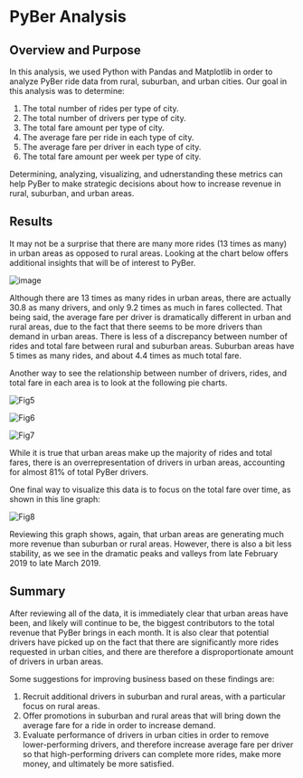 # PyBer Analysis

## Overview and Purpose
In this analysis, we used Python with Pandas and Matplotlib in order to analyze PyBer ride data from rural, suburban, and urban cities. Our goal in this analysis was to determine:
1. The total number of rides per type of city.
2. The total number of drivers per type of city.
3. The total fare amount per type of city.
4. The average fare per ride in each type of city.
5. The average fare per driver in each type of city.
6. The total fare amount per week per type of city.

Determining, analyzing, visualizing, and udnerstanding these metrics can help PyBer to make strategic decisions about how to increase revenue in rural, suburban, and urban areas. 

##  Results
It may not be a surprise that there are many more rides (13 times as many) in urban areas as opposed to rural areas. Looking at the chart below offers additional insights that will be of interest to PyBer.

![image](https://user-images.githubusercontent.com/100658772/167052594-848ffb88-d355-4aa2-8804-d65e9ca8ddc6.png)

Although there are 13 times as many rides in urban areas, there are actually 30.8 as many drivers, and only 9.2 times as much in fares collected. That being said, the average fare per driver is dramatically different in urban and rural areas, due to the fact that there seems to be more drivers than demand in urban areas. There is less of a discrepancy between number of rides and total fare between rural and suburban areas. Suburban areas have 5 times as many rides, and about 4.4 times as much total fare. 

Another way to see the relationship between number of drivers, rides, and total fare in each area is to look at the following pie charts.

![Fig5](https://user-images.githubusercontent.com/100658772/167053085-df59119d-a17f-466d-8855-a6f0bc83cb61.png)

![Fig6](https://user-images.githubusercontent.com/100658772/167053100-02d387b4-4fe7-4826-88de-02d3204b25a6.png)

![Fig7](https://user-images.githubusercontent.com/100658772/167053121-218cf0e0-b971-414c-b5c0-291f51fad566.png)

While it is true that urban areas make up the majority of rides and total fares, there is an overrepresentation of drivers in urban areas, accounting for almost 81% of total PyBer drivers.

One final way to visualize this data is to focus on the total fare over time, as shown in this line graph:

![Fig8](https://user-images.githubusercontent.com/100658772/167053415-2680dd1d-c17c-4d51-89fb-0633d4a86362.png)

Reviewing this graph shows, again, that urban areas are generating much more revenue than suburban or rural areas. However, there is also a bit less stability, as we see in the dramatic peaks and valleys from late February 2019 to late March 2019.

## Summary
After reviewing all of the data, it is immediately clear that urban areas have been, and likely will continue to be, the biggest contributors to the total revenue that PyBer brings in each month. It is also clear that potential drivers have picked up on the fact that there are significantly more rides requested in urban cities, and there are therefore a disproportionate amount of drivers in urban areas.

Some suggestions for improving business based on these findings are:
1. Recruit additional drivers in suburban and rural areas, with a particular focus on rural areas.
2. Offer promotions in suburban and rural areas that will bring down the average fare for a ride in order to increase demand.
3. Evaluate performance of drivers in urban cities in order to remove lower-performing drivers, and therefore increase average fare per driver so that high-performing drivers can complete more rides, make more money, and ultimately be more satisfied.
